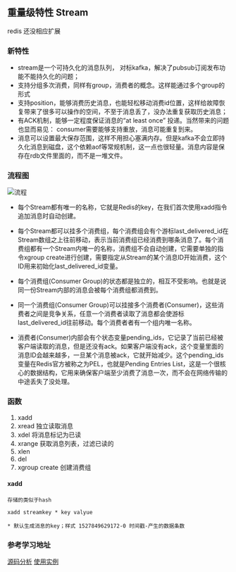 ## 重量级特性 Stream

redis 还没相应扩展

### 新特性

* stream是一个可持久化的消息队列， 对标kafka，解决了pubsub订阅发布功能不能持久化的问题；
* 支持分组多次消费，同样有group，消费者的概念。这样能通过多个group的形式
* 支持position，能够消费历史消息，也能轻松移动消费id位置，这样给故障恢复带来了很多可以操作的空间，不至于消息丢了，没办法重复获取历史消息；
* 有ACK机制，能够一定程度保证消息的“at least once” 投递。当然带来的问题也显而易见： consumer需要能够支持重放，消息可能重复到来。
* 消息可以设置最大保存范围，这样不用担心塞满内存。但是kafka不会立即持久化消息到磁盘，这个依赖aof等常规机制，这一点也很轻量。消息内容是保存在rdb文件里面的，而不是一堆文件。

### 流程图

![流程](http://img.hdphp.cc/36bbbc8f1e7bf0b7081400beea24ba74.png)

* 每个Stream都有唯一的名称，它就是Redis的key，在我们首次使用xadd指令追加消息时自动创建。

* 每个Stream都可以挂多个消费组，每个消费组会有个游标last_delivered_id在Stream数组之上往前移动，表示当前消费组已经消费到哪条消息了。每个消费组都有一个Stream内唯一的名称，消费组不会自动创建，它需要单独的指令xgroup create进行创建，需要指定从Stream的某个消息ID开始消费，这个ID用来初始化last_delivered_id变量。

* 每个消费组(Consumer Group)的状态都是独立的，相互不受影响。也就是说同一份Stream内部的消息会被每个消费组都消费到。

* 同一个消费组(Consumer Group)可以挂接多个消费者(Consumer)，这些消费者之间是竞争关系，任意一个消费者读取了消息都会使游标last_delivered_id往前移动。每个消费者者有一个组内唯一名称。

* 消费者(Consumer)内部会有个状态变量pending_ids，它记录了当前已经被客户端读取的消息，但是还没有ack。如果客户端没有ack，这个变量里面的消息ID会越来越多，一旦某个消息被ack，它就开始减少。这个pending_ids变量在Redis官方被称之为PEL，也就是Pending Entries List，这是一个很核心的数据结构，它用来确保客户端至少消费了消息一次，而不会在网络传输的中途丢失了没处理。

### 函数

1. xadd
2. xread 独立读取消息
2. xdel 将消息标记为已读
3. xrange 获取消息列表，过滤已读的
4. xlen
5. del
6. xgroup create 创建消费组

#### xadd

```
存储的类似于hash

xadd streamkey * key valyue

* 默认生成消息的key；样式 1527849629172-0 时间戳-产生的数据条数

```


### 参考学习地址

[源码分析](http://chenzhenianqing.com/articles/1622.html)
[使用实例](https://mp.weixin.qq.com/s?__biz=MzAwMDU1MTE1OQ==&mid=2653549949&idx=1&sn=7f6c4cf8642478574718ed0f8cf61409&chksm=813a64e5b64dedf357cef4e2894e33a75e3ae51575a4e3211c1da23008ef79173962e9a83c73&mpshare=1&scene=23&srcid=0717fZ8HWyv9FjbqVXO6cLsa#rd)
